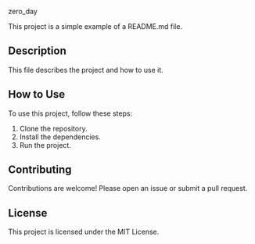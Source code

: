 zero_day

This project is a simple example of a README.md file.

## Description

This file describes the project and how to use it.

## How to Use

To use this project, follow these steps:

1. Clone the repository.
2. Install the dependencies.
3. Run the project.

## Contributing

Contributions are welcome! Please open an issue or submit a pull request.

## License

This project is licensed under the MIT License.
